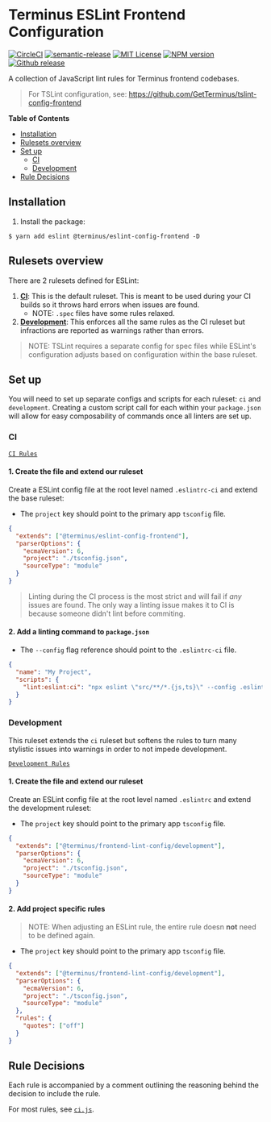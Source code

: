 <h1>Terminus ESLint Frontend Configuration</h1>

[![CircleCI][circle-badge]][circle-link]
[![semantic-release][semantic-release-badge]][semantic-release]
[![MIT License][license-image]][license-url]
[![NPM version][npm-version-image]][npm-url]
[![Github release][gh-release-badge]][gh-releases]

A collection of JavaScript lint rules for Terminus frontend codebases.

> For TSLint configuration, see: https://github.com/GetTerminus/tslint-config-frontend


<!-- START doctoc generated TOC please keep comment here to allow auto update -->
<!-- DON'T EDIT THIS SECTION, INSTEAD RE-RUN doctoc TO UPDATE -->
**Table of Contents**

- [Installation](#installation)
- [Rulesets overview](#rulesets-overview)
- [Set up](#set-up)
  - [CI](#ci)
  - [Development](#development)
- [Rule Decisions](#rule-decisions)

<!-- END doctoc generated TOC please keep comment here to allow auto update -->


## Installation

1. Install the package:

```
$ yarn add eslint @terminus/eslint-config-frontend -D
```


## Rulesets overview

There are 2 rulesets defined for ESLint:

1. **[CI](#CI)**: This is the default ruleset. This is meant to be used during your CI builds so it throws hard errors when issues are
   found.
    - NOTE: `.spec` files have some rules relaxed.
2. **[Development](#Development)**: This enforces all the same rules as the CI ruleset but infractions are reported as warnings rather than
   errors.

> NOTE: TSLint requires a separate config for spec files while ESLint's configuration adjusts based on configuration within the base
> ruleset.


## Set up

You will need to set up separate configs and scripts for each ruleset: `ci` and `development`. Creating a custom script call for each within
your `package.json` will allow for easy composability of commands once all linters are set up.

### CI

[`CI Rules`](./ci.js)

#### 1. Create the file and extend our ruleset

Create a ESLint config file at the root level named `.eslintrc-ci` and extend the base ruleset:

- The `project` key should point to the primary app `tsconfig` file.

```json
{
  "extends": ["@terminus/eslint-config-frontend"],
  "parserOptions": {
    "ecmaVersion": 6,
    "project": "./tsconfig.json",
    "sourceType": "module"
  }
}
```

> Linting during the CI process is the most strict and will fail if _any_ issues are found. The only way a linting issue makes it to CI is
> because someone didn't lint before commiting.

#### 2. Add a linting command to `package.json`

- The `--config` flag reference should point to the `.eslintrc-ci` file.

```json
{
  "name": "My Project",
  "scripts": {
    "lint:eslint:ci": "npx eslint \"src/**/*.{js,ts}\" --config .eslintrc-ci"
  }
}
```


### Development

This ruleset extends the `ci` ruleset but softens the rules to turn many stylistic issues into warnings in order to not impede development.

[`Development Rules`](./development.js)

#### 1. Create the file and extend our ruleset

Create an ESLint config file at the root level named `.eslintrc` and extend the development ruleset:

- The `project` key should point to the primary app `tsconfig` file.

```json
{
  "extends": ["@terminus/frontend-lint-config/development"],
  "parserOptions": {
    "ecmaVersion": 6,
    "project": "./tsconfig.json",
    "sourceType": "module"
  }
}
```

#### 2. Add project specific rules

> NOTE: When adjusting an ESLint rule, the entire rule doesn **not** need to be defined again.

- The `project` key should point to the primary app `tsconfig` file.

```json
{
  "extends": ["@terminus/frontend-lint-config/development"],
  "parserOptions": {
    "ecmaVersion": 6,
    "project": "./tsconfig.json",
    "sourceType": "module"
  },
  "rules": {
    "quotes": ["off"]
  }
}
```


## Rule Decisions

Each rule is accompanied by a comment outlining the reasoning behind the decision to include the rule.

For most rules, see [`ci.js`](./ci.js).




<!--
  LINKS
-->

<!-- BADGES -->
[circle-badge]:           https://circleci.com/gh/GetTerminus/eslint-config-frontend/tree/release.svg?style=shield
[npm-version-image]:      http://img.shields.io/npm/v/@terminus/eslint-config-frontend.svg
[semantic-release-badge]: https://img.shields.io/badge/%20%20%F0%9F%93%A6%F0%9F%9A%80-semantic--release-e10079.svg
[license-image]:          http://img.shields.io/badge/license-MIT-blue.svg
[gh-release-badge]:       https://img.shields.io/github/release/GetTerminus/eslint-config-frontend.svg
[gh-releases]:            https://github.com/GetTerminus/eslint-config-frontend/releases/
[circle-link]:            https://circleci.com/gh/GetTerminus/eslint-config-frontend/tree/release
[semantic-release]:       https://github.com/semantic-release/semantic-release
[npm-url]:                https://npmjs.org/package/@terminus/eslint-config-frontend
[license-url]:            https://github.com/GetTerminus/eslint-config-frontend/blob/release/LICENSE
